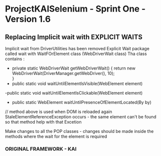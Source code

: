 # ProjectKAISelenium - Sprint One -Version 1.6


## Replacing Implicit wait with EXPLICIT WAITS 

Implicit wait from DriverUtilities has been removed
Explicit Wait package called wait with WaitFOrElement class (WebDriverWait class)
Tha class contains :
- private static WebDriverWait getWebDriverWait() {
        return new WebDriverWait(DriverManager.getWebDriver(), 10);   
        }
-  public static void waitUntilElementIsVisible(WebElement element)

-public static void waitUntilElementIsClickable(WebElement element)

- public static WebElement waitUntilPresenceOfElementLocated(By by)  

// method above is used when DOM is reloaded again StaleElementReferenceException occurs - the same element can't be found so that method help with that Excetion



Make changes to all the POP classes - changes should be made inside the methods where the wait for the element is required
     
       

### ORIGINAL FRAMEWORK - KAI

